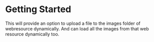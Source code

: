 # Getting Started

This will provide an option to upload a file to the images folder of webresource dynamically.
And can  load all the images from that web resource dynamically too.

